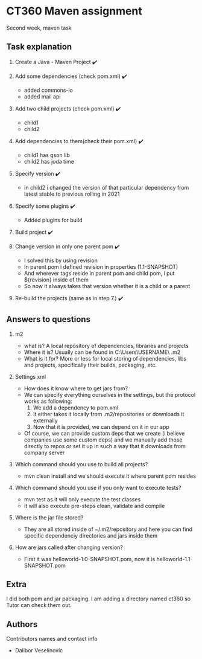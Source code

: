 # CT360 Maven assignment

Second week, maven task

## Task explanation

1. Create a Java - Maven Project :heavy_check_mark:
2. Add some dependencies (check pom.xml) :heavy_check_mark:
    * added commons-io
    * added mail api
3. Add two child projects (check pom.xml) :heavy_check_mark:
   * child1
   * child2
4. Add dependencies to them(check their pom.xml) :heavy_check_mark:
    * child1 has gson lib
    * child2 has joda time
5. Specify version :heavy_check_mark:
    * in child2 i changed the version of that particular dependency from latest stable to previous rolling in 2021

6. Specify some plugins :heavy_check_mark:
   * Added plugins for build

7. Build project :heavy_check_mark:

8. Change version in only one parent pom :heavy_check_mark:
   * I solved this by using revision
   * In parent pom i defined revision in properties (1.1-SNAPSHOT)
   * And wherever <version> tags reside in parent pom and child pom, i put ${revision} inside of them
   * So now it always takes that version whether it is a child or a parent

9. Re-build the projects (same as in step 7.) :heavy_check_mark:

## Answers to questions
1. m2 
   * what is? A local repository of dependencies, libraries and projects
   * Where it is? Usually can be found in C:\Users\USERNAME\ .m2
   * What is it for? More or less for local storing of dependencies, libs and projects, specifically their builds, packaging, etc.
   
2. Settings xml
   * How does it know where to get jars from?
   * We can specify everything ourselves in the settings, but the protocol works as following:
      1. We add a dependency to pom.xml
      2. It either takes it locally from .m2/repositories or downloads it externally
      3. Now that it is provided, we can depend on it in our app
   * Of course, we can provide custom deps that we create (i believe companies use some custom deps) and we manually add those directly to repos or set it up in such a way that it downloads from company server

3. Which command should you use to build all projects?
   * mvn clean install and we should execute it where parent pom resides
4. Which command should you use if you only want to execute tests?
   * mvn test as it will only execute the test classes
   * it will also execute pre-steps clean, validate and compile
5. Where is the jar file stored?
   * They are all stored inside of ~/.m2/repository and here you can find specific dependenciy directories and jars inside them
6. How are jars called after changing version?
   * First it was helloworld-1.0-SNAPSHOT.pom, now it is helloworld-1.1-SNAPSHOT.pom


## Extra 
I did both pom and jar packaging. I am adding a directory named ct360 so Tutor can check them out.






## Authors

Contributors names and contact info

* Dalibor Veselinovic
